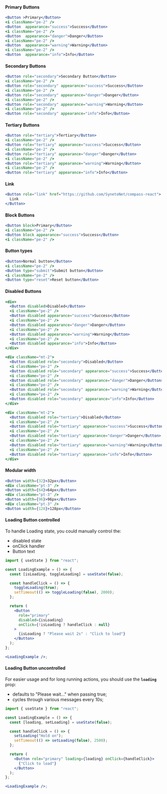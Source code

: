 #### **Primary Buttons**

```jsx
<Button >Primary</Button>
<i className="pe-2" />
<Button  appearance="success">Success</Button>
<i className="pe-2" />
<Button  appearance="danger">Danger</Button>
<i className="pe-2" />
<Button  appearance="warning">Warning</Button>
<i className="pe-2" />
<Button  appearance="info">Info</Button>
```

#### **Secondary Buttons**

```jsx
<Button role="secondary">Secondary Button</Button>
<i className="pe-2" />
<Button role="secondary" appearance="success">Success</Button>
<i className="pe-2" />
<Button role="secondary" appearance="danger">Danger</Button>
<i className="pe-2" />
<Button role="secondary" appearance="warning">Warning</Button>
<i className="pe-2" />
<Button role="secondary" appearance="info">Info</Button>
```

#### **Tertiary Buttons**

```jsx
<Button role="tertiary">Tertiary</Button>
<i className="pe-2" />
<Button role="tertiary" appearance="success">Success</Button>
<i className="pe-2" />
<Button role="tertiary" appearance="danger">Danger</Button>
<i className="pe-2" />
<Button role="tertiary" appearance="warning">Warning</Button>
<i className="pe-2" />
<Button role="tertiary" appearance="info">Info</Button>
```

#### **Link**

```jsx
<Button role="link" href="https://github.com/SynetoNet/compass-react">
  Link
</Button>
```

#### **Block Buttons**

```jsx
<Button block>Primary</Button>
<i className="pe-2" />
<Button block appearance="success">Success</Button>
<i className="pe-2" />
```

#### **Button types**

```jsx
<Button>Normal button</Button>
<i className="pe-2" />
<Button type="submit">Submit button</Button>
<i className="pe-2" />
<Button type="reset">Reset button</Button>
```

#### **Disabled Buttons**

```jsx
<div>
  <Button disabled>Disabled</Button>
  <i className="pe-2" />
  <Button disabled appearance="success">Success</Button>
  <i className="pe-2" />
  <Button disabled appearance="danger">Danger</Button>
  <i className="pe-2" />
  <Button disabled appearance="warning">Warning</Button>
  <i className="pe-2" />
  <Button disabled appearance="info">Info</Button>
</div>

<div className="mt-2">
  <Button disabled role="secondary">Disabled</Button>
  <i className="pe-2" />
  <Button disabled role="secondary" appearance="success">Success</Button>
  <i className="pe-2" />
  <Button disabled role="secondary" appearance="danger">Danger</Button>
  <i className="pe-2" />
  <Button disabled role="secondary" appearance="warning">Warning</Button>
  <i className="pe-2" />
  <Button disabled role="secondary" appearance="info">Info</Button>
</div>

<div className="mt-2">
  <Button disabled role="tertiary">Disabled</Button>
  <i className="pe-2" />
  <Button disabled role="tertiary" appearance="success">Success</Button>
  <i className="pe-2" />
  <Button disabled role="tertiary" appearance="danger">Danger</Button>
  <i className="pe-2" />
  <Button disabled role="tertiary" appearance="warning">Warning</Button>
  <i className="pe-2" />
  <Button disabled role="tertiary" appearance="info">Info</Button>
</div>
```

#### **Modular width**

```jsx
<Button width={32}>32px</Button>
<div className="pt-3" />
<Button width={64}>64px</Button>
<div className="pt-3" />
<Button width={96}>96px</Button>
<div className="pt-3" />
<Button width={128}>128px</Button>
```

#### **Loading Button controlled**

To handle Loading state, you could manually control the:

- disabled state
- onClick handler
- Button text

```jsx
import { useState } from "react";

const LoadingExample = () => {
  const [isLoading, toggleLoading] = useState(false);

  const handleClick = () => {
    toggleLoading(true);
    setTimeout(() => toggleLoading(false), 2000);
  };

  return (
    <Button
      role="primary"
      disabled={isLoading}
      onClick={!isLoading ? handleClick : null}
    >
      {isLoading ? "Please wait 2s" : "Click to load"}
    </Button>
  );
};

<LoadingExample />;
```

#### **Loading Button uncontrolled**

For easier usage and for long running actions, you should use the **`loading`** prop:

- defaults to "Please wait..." when passing true;
- cycles through various messages every 10s;

```jsx
import { useState } from "react";

const LoadingExample = () => {
  const [loading, setLoading] = useState(false);

  const handleClick = () => {
    setLoading("Hold on");
    setTimeout(() => setLoading(false), 2500);
  };

  return (
    <Button role="primary" loading={loading} onClick={handleClick}>
      {"Click to load"}
    </Button>
  );
};

<LoadingExample />;
```
